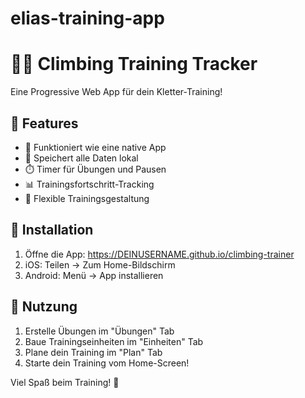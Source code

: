 # elias-training-app
# 🧗‍♂️ Climbing Training Tracker

Eine Progressive Web App für dein Kletter-Training!

## 🚀 Features

- 📱 Funktioniert wie eine native App
- 💾 Speichert alle Daten lokal
- ⏱️ Timer für Übungen und Pausen
- 📊 Trainingsfortschritt-Tracking
- 🔄 Flexible Trainingsgestaltung

## 📲 Installation

1. Öffne die App: https://DEINUSERNAME.github.io/climbing-trainer
2. iOS: Teilen → Zum Home-Bildschirm
3. Android: Menü → App installieren

## 🎯 Nutzung

1. Erstelle Übungen im "Übungen" Tab
2. Baue Trainingseinheiten im "Einheiten" Tab
3. Plane dein Training im "Plan" Tab
4. Starte dein Training vom Home-Screen!

Viel Spaß beim Training! 💪
